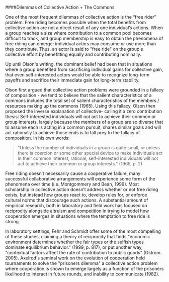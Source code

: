 ####Dilemmas of Collective Action + The Commons

One of the most frequent dilemmas of collective action is the “free rider” problem. Free riding becomes possible when the total benefits from collective action are not a direct result of any one individual’s actions. When a group reaches a size where contribution to a common pool becomes difficult to track, and group membership is easy to obtain the phenomena of free riding can emerge: individual actors may consume or use more than they contribute.  Thus, an actor is said to "free ride" on the group's collective effort by benefitting equally and contributing nominally. 

Up until Olson's writing, the dominant belief had been that in situations where a group benefited from sacrificing individual gains for collective gain, that even self-interested actors would be able to recognize long-term payoffs and sacrifice their immediate gain for long-term stability. 

Olson first argued that collective action problems were grounded in a fallacy of composition - we tend to believe that the salient characteristics of a commons includes the total set of salient characteristics of the members / resources making up the commons (1965). Using this fallacy, Olson then proposed the inverse explanation of collective- calling it a zero contribution thesis: Self-interested individuals will not act to achieve their common or group interests, largely because the members of a group are so diverse that to assume each is acting in a common pursuit, shares similar goals and will act rationally to achieve those ends is to fall prey to the fallacy of composition. In his own words: 

>"Unless the number of individuals in a group is quite small, or unless there is coercion or some other special device to make individuals act in their common interest, rational, self-interested individuals will not act to achieve their common or group interests." (1965, p. 2)

Free riding doesn’t necessarily cause a cooperative failure, many successful collaborative arrangements will experience some form of the phenomena over time (i.e. Montgommery and Bean, 1999). Most scholarship in collective action doesn’t address whether or not free riding exists, but instead how groups react to, develop rules for, or enforce cultural norms that discourage such actions. A substantial amount of empirical research, both in laboratory and field work has focused on reciprocity alongside altruism and competition in trying to model how cooperation emerges in situations where the temptation to free ride is strong. 

In laboratory settings, Fehr and Schmidt offer some of the most compelling of these studies, claiming a theory of reciprocity that finds "economic environment determines whether the fair types or the selfish types dominate equilibrium behavior." (1999, p. 817), or put another way, "contextual factors affect the rate of contribution to public goods" (Ostrom. 2005). Axelrod's seminal work on the evolution of cooperation held tournaments to solve the "prisoners dilemma" a collective action problem where cooperation is shown to emerge largely as a function of the prisoners likelihood to interact in future rounds, and inability to communicate (1982). 